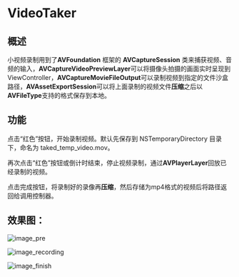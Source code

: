# VideoTaker

## 概述

小视频录制用到了**AVFoundation** 框架的 **AVCaptureSession** 类来捕获视频、音频的输入，**AVCaptureVideoPreviewLayer**可以将摄像头拍摄的画面实时呈现到ViewController，**AVCaptureMovieFileOutput**可以录制视频到指定的文件沙盒路径，**AVAssetExportSession**可以将上面录制的视频文件**压缩**之后以**AVFileType**支持的格式保存到本地。

## 功能

点击“红色”按钮，开始录制视频。默认先保存到 NSTemporaryDirectory 目录下，命名为 taked_temp_video.mov。

再次点击“红色”按钮或倒计时结束，停止视频录制，通过**AVPlayerLayer**回放已经录制的视频。

点击完成按钮，将录制好的录像再**压缩**，然后存储为mp4格式的视频后将路径返回给调用控制器。

## 效果图：

![image_pre](https://github.com/briceZhao/VideoTaker/blob/images/image_pre.PNG)



![image_recording](https://github.com/briceZhao/VideoTaker/blob/images/image_recording.PNG)



![image_finish](https://github.com/briceZhao/VideoTaker/blob/images/image_finish.PNG)